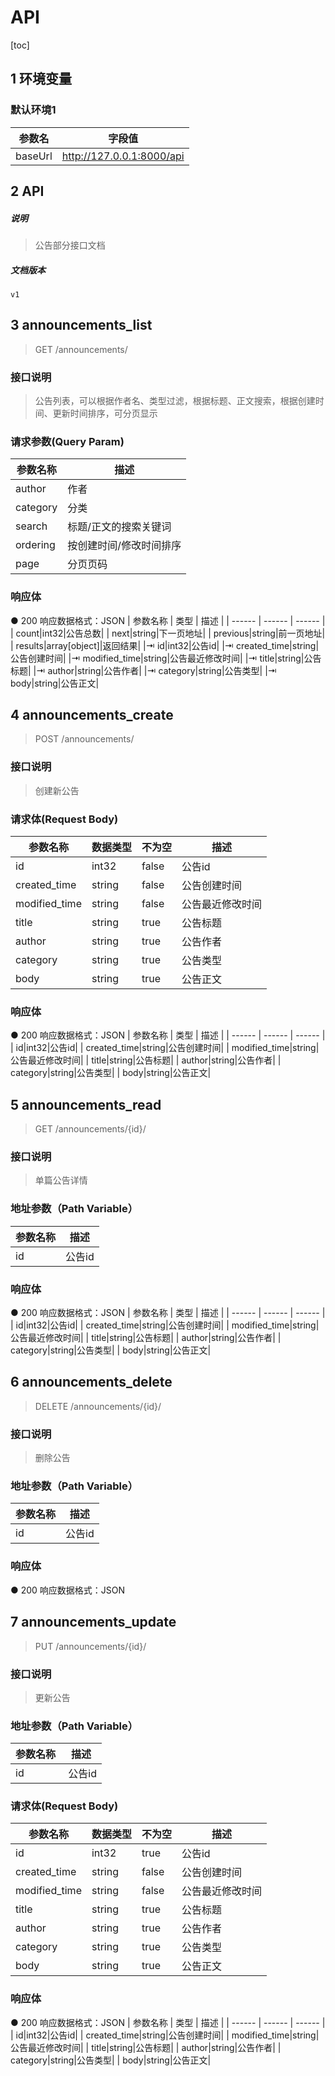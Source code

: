 # API
[toc]
## 1	环境变量

### 默认环境1
| 参数名 | 字段值 |
| ------ | ------ |
|baseUrl|http://127.0.0.1:8000/api|


## 2	API

##### 说明
> 公告部分接口文档



##### 文档版本
```
v1
```


## 3	announcements_list

> GET  /announcements/
### 接口说明
> 公告列表，可以根据作者名、类型过滤，根据标题、正文搜索，根据创建时间、更新时间排序，可分页显示
### 请求参数(Query Param)
| 参数名称 | 描述 |
| ------ | ------ |
|author|作者|
|category|分类|
|search|标题/正文的搜索关键词|
|ordering|按创建时间/修改时间排序|
|page|分页页码|
### 响应体
● 200 响应数据格式：JSON
| 参数名称 | 类型 | 描述 |
| ------ | ------ | ------ |
| count|int32|公告总数|
| next|string|下一页地址|
| previous|string|前一页地址|
| results|array[object]|返回结果|
|⇥ id|int32|公告id|
|⇥ created_time|string|公告创建时间|
|⇥ modified_time|string|公告最近修改时间|
|⇥ title|string|公告标题|
|⇥ author|string|公告作者|
|⇥ category|string|公告类型|
|⇥ body|string|公告正文|


## 4	announcements_create

> POST  /announcements/
### 接口说明
> 创建新公告
### 请求体(Request Body)
| 参数名称 | 数据类型 | 不为空 | 描述 |
| ------ | ------ | :----- | ------ |
| id|int32|false|公告id|
| created_time|string|false|公告创建时间|
| modified_time|string|false|公告最近修改时间|
| title|string|true|公告标题|
| author|string|true|公告作者|
| category|string|true|公告类型|
| body|string|true|公告正文|
### 响应体
● 200 响应数据格式：JSON
| 参数名称 | 类型 | 描述 |
| ------ | ------ | ------ |
| id|int32|公告id|
| created_time|string|公告创建时间|
| modified_time|string|公告最近修改时间|
| title|string|公告标题|
| author|string|公告作者|
| category|string|公告类型|
| body|string|公告正文|


## 5	announcements_read

> GET  /announcements/{id}/
### 接口说明
> 单篇公告详情
### 地址参数（Path Variable）
| 参数名称 | 描述 |
| ------ | ------ |
|id|公告id|
### 响应体
● 200 响应数据格式：JSON
| 参数名称 | 类型 | 描述 |
| ------ | ------ | ------ |
| id|int32|公告id|
| created_time|string|公告创建时间|
| modified_time|string|公告最近修改时间|
| title|string|公告标题|
| author|string|公告作者|
| category|string|公告类型|
| body|string|公告正文|


## 6	announcements_delete

> DELETE  /announcements/{id}/
### 接口说明
> 删除公告
### 地址参数（Path Variable）
| 参数名称 | 描述 |
| ------ | ------ |
|id|公告id|
### 响应体
● 200 响应数据格式：JSON


## 7	announcements_update

> PUT  /announcements/{id}/
### 接口说明
> 更新公告
### 地址参数（Path Variable）
| 参数名称 | 描述 |
| ------ | ------ |
|id| 公告id|
### 请求体(Request Body)
| 参数名称 | 数据类型 | 不为空 | 描述 |
| ------ | ------ | ------ | ------ |
| id|int32|true|公告id|
| created_time|string|false|公告创建时间|
| modified_time|string|false|公告最近修改时间|
| title|string|true|公告标题|
| author|string|true|公告作者|
| category|string|true|公告类型|
| body|string|true|公告正文|
### 响应体
● 200 响应数据格式：JSON
| 参数名称 | 类型 | 描述 |
| ------ | ------ | ------ |
| id|int32|公告id|
| created_time|string|公告创建时间|
| modified_time|string|公告最近修改时间|
| title|string|公告标题|
| author|string|公告作者|
| category|string|公告类型|
| body|string|公告正文|

